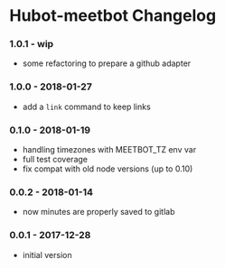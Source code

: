 Hubot-meetbot Changelog
==========================

### 1.0.1 - wip
- some refactoring to prepare a github adapter

### 1.0.0 - 2018-01-27
- add a `link` command to keep links

### 0.1.0 - 2018-01-19
- handling timezones with MEETBOT_TZ env var
- full test coverage
- fix compat with old node versions (up to 0.10)

### 0.0.2 - 2018-01-14
- now minutes are properly saved to gitlab

### 0.0.1 - 2017-12-28
- initial version
